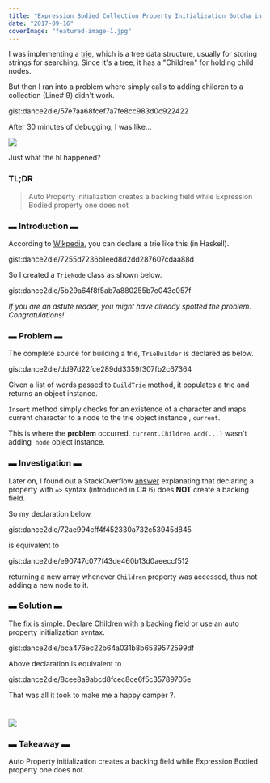 ```yaml
---
title: "Expression Bodied Collection Property Initialization Gotcha in C#"
date: "2017-09-16"
coverImage: "featured-image-1.jpg"
---
```


I was implementing a [trie,](https://en.wikipedia.org/wiki/Trie) which is a tree data structure, usually for storing strings for searching. Since it's a tree, it has a "Children" for holding child nodes.

But then I ran into a problem where simply calls to adding children to a collection (Line# 9) didn't work.

gist:dance2die/57e7aa68fcef7a7fe8cc983d0c922422

After 30 minutes of debugging, I was like...

![](https://media.giphy.com/media/11dR2hEgtN5KoM/giphy.gif)

Just what the hl happened?

### TL;DR

> Auto Property initialization creates a backing field while Expression Bodied property one does not

### ▬ Introduction ▬

According to [Wikpedia](https://en.wikipedia.org/wiki/Trie#Algorithms), you can declare a trie like this (in Haskell).

gist:dance2die/7255d7236b1eed8d2dd287607cdaa88d

So I created a `TrieNode` class as shown below.

gist:dance2die/5b29a64f8f5ab7a880255b7e043e057f

_If you are an astute reader, you might have already spotted the problem. Congratulations!_

### ▬ Problem ▬

The complete source for building a trie, `TrieBuilder` is declared as below.

gist:dance2die/dd97d22fce289dd3359f307fb2c67364

Given a list of words passed to `BuildTrie` method, it populates a trie and returns an object instance.

`Insert` method simply checks for an existence of a character and maps current character to a node to the trie object instance , `current`.

This is where the **problem** occurred. `current.Children.Add(...)` wasn't adding  `node` object instance.

### ▬ Investigation ▬

Later on, I found out a StackOverflow [answer](https://stackoverflow.com/a/33235639/4035) explanating that declaring a property with `=>` syntax (introduced in C# 6) does **NOT** create a backing field.

So my declaration below,

gist:dance2die/72ae994cff4f452330a732c53945d845

is equivalent to

gist:dance2die/e90747c077f43de460b13d0aeeccf512

returning a new array whenever `Children` property was accessed, thus not adding a new node to it.

### ▬ Solution ▬

The fix is simple. Declare Children with a backing field or use an auto property initialization syntax.

gist:dance2die/bca476ec22b64a031b8b6539572599df

Above declaration is equivalent to

gist:dance2die/8cee8a9abcd8fcec8ce6f5c35789705e

That was all it took to make me a happy camper ?.

# ![](https://media.giphy.com/media/Ve20ojrMWiTo4/giphy.gif)

### ▬ Takeaway ▬

Auto Property initialization creates a backing field while Expression Bodied property one does not.
